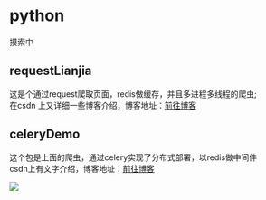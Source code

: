 # python
摸索中

## requestLianjia 
这是个通过request爬取页面，redis做缓存，并且多进程多线程的爬虫;<br>
在csdn 上又详细一些博客介绍，博客地址：[前往博客](https://blog.csdn.net/caca95/article/details/82217507)

## celeryDemo
这个包是上面的爬虫，通过celery实现了分布式部署，以redis做中间件<br>
csdn上有文字介绍，博客地址：[前往博客](https://blog.csdn.net/caca95/article/details/82227947)

<a title="Hits" target="_blank" href="https://github.com/shabbyboy/lianjiaspider"><img src="https://hits.b3log.org/b3log/hits.svg"></a>
